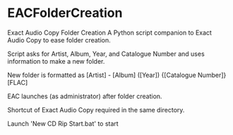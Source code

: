 # EACFolderCreation
Exact Audio Copy Folder Creation
A Python script companion to Exact Audio Copy to ease folder creation.

Script asks for Artist, Album, Year, and Catalogue Number and uses information to make a new folder.

New folder is formatted as 
[Artist] - [Album] ([Year]) {[Catalogue Number]} [FLAC]

EAC launches (as administrator) after folder creation.

Shortcut of Exact Audio Copy required in the same directory.

Launch 'New CD Rip Start.bat' to start

